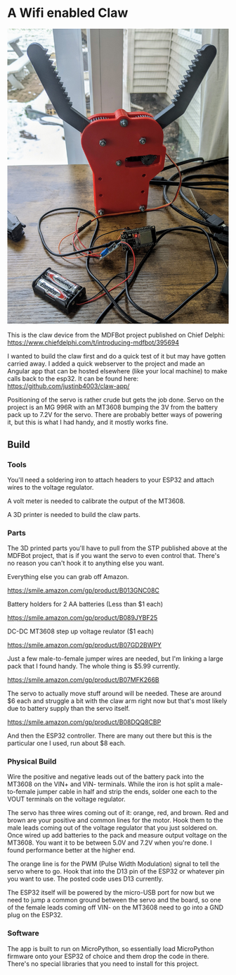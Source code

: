 # A Wifi enabled Claw

![Plastic claw, about 10" in total height, red body, grey arms with jagged teeth, connected to ESP32, voltage regulator, battery pack, and USB to a computer](https://github.com/justinb4003/esp32_claw/blob/main/images/theclaw.jpg?raw=true)

This is the claw device from the MDFBot project published on Chief Delphi: https://www.chiefdelphi.com/t/introducing-mdfbot/395694

I wanted to build the claw first and do a quick test of it but may have gotten carried away. I added a quick webserver to the project and made an Angular app that can be hosted elsewhere (like your local machine) to make calls back to the esp32.  It can be found here: https://github.com/justinb4003/claw-app/

Positioning of the servo is rather crude but gets the job done. Servo on the project is an MG 996R with an MT3608 bumping the 3V from the battery pack up to 7.2V for the servo. There are probably better ways of powering it, but this is what I had handy, and it mostly works fine.

## Build

### Tools

You'll need a soldering iron to attach headers to your ESP32 and attach wires to the voltage regulator. 

A volt meter is needed to calibrate the output of the MT3608.

A 3D printer is needed to build the claw parts.

### Parts

The 3D printed parts you'll have to pull from the STP published above at the MDFBot project, that is if you want the servo to even control that. There's no reason you can't hook it to anything else you want.

Everything else you can grab off Amazon.

https://smile.amazon.com/gp/product/B013GNC08C

Battery holders for 2 AA batteries (Less than $1 each)

https://smile.amazon.com/gp/product/B089JYBF25

DC-DC MT3608 step up voltage reulator ($1 each)

https://smile.amazon.com/gp/product/B07GD2BWPY

Just a few male-to-female jumper wires are needed, but I'm linking a large pack that I found handy. The whole thing is $5.99 currently.

https://smile.amazon.com/gp/product/B07MFK266B

The servo to actually move stuff around will be needed. These are around $6 each and struggle a bit with the claw arm right now but that's most likely due to battery supply than the servo itself.

https://smile.amazon.com/gp/product/B08DQQ8CBP

And then the ESP32 controller. There are many out there but this is the particular one I used, run about $8 each.

### Physical Build

Wire the positive and negative leads out of the battery pack into the MT3608 on the VIN+ and VIN- terminals. While the iron is hot split a male-to-female jumper cable in half and strip the ends, solder one each to the VOUT terminals on the voltage regulator.

The servo has three wires coming out of it: orange, red, and brown. Red and brown are your positive and common lines for the motor. Hook them to the male leads coming out of the voltage regulator that you just soldered on. Once wired up add batteries to the pack and measure output voltage on the MT3608. You want it to be between 5.0V and 7.2V when you're done. I found performance better at the higher end.

The orange line is for the PWM (Pulse Width Modulation) signal to tell the servo where to go. Hook that into the D13 pin of the ESP32 or whatever pin you want to use. The posted code uses D13 currently.

The ESP32 itself will be powered by the micro-USB port for now but we need to jump a common ground between the servo and the board, so one of the female leads coming off VIN- on the MT3608 need to go into a GND plug on the ESP32.

### Software

The app is built to run on MicroPython, so essentially load MicroPython firmware onto your ESP32 of choice and them drop the code in there. There's no special libraries that you need to install for this project.






